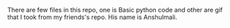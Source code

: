 There are few files in this repo, one is Basic python code 
and other are gif that I took from my friends's repo.
His name is Anshulmali.
